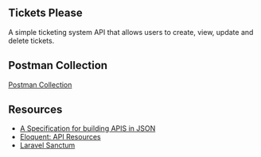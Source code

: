## Tickets Please
A simple ticketing system API that allows users to create, view, update and delete tickets.

## Postman Collection
[Postman Collection](https://www.postman.com/rajandangi/tickets-please)


## Resources
- [A Specification for building APIS in JSON](https://jsonapi.org/)
- [Eloquent: API Resources](https://laravel.com/docs/11.x/eloquent-resources)
- [Laravel Sanctum](https://laravel.com/docs/11.x/sanctum)